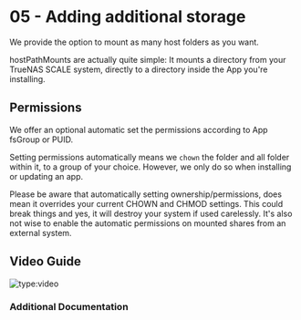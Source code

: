 # 05 - Adding additional storage

We  provide the option to mount as many host folders as you want.

hostPathMounts are actually quite simple: It mounts a directory from your TrueNAS SCALE system, directly to a directory inside the App you're installing.

## Permissions

We offer an optional automatic set the permissions according to App fsGroup or PUID.

Setting permissions automatically means we `chown` the folder and all folder within it, to a group of your choice. However, we only do so when installing or updating an app.

Please be aware that automatically setting ownership/permissions, does mean it overrides your current CHOWN and CHMOD settings. This could break things and yes, it will destroy your system if used carelessly. It's also not wise to enable the automatic permissions on mounted shares from an external system.

## Video Guide

![type:video](https://www.youtube.com/embed/aktv1r-KRI0)

### Additional Documentation

